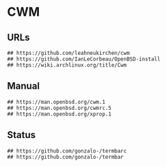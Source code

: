 CWM
===

## URLs

```
## https://github.com/leahneukirchen/cwm
## https://github.com/IanLeCorbeau/OpenBSD-install
## https://wiki.archlinux.org/title/Cwm
```

## Manual

```
## https://man.openbsd.org/cwm.1
## https://man.openbsd.org/cwmrc.5
## https://man.openbsd.org/xprop.1
```

## Status

```
## https://github.com/gonzalo-/termbarc
## https://github.com/gonzalo-/termbar
```
